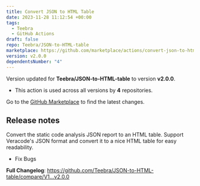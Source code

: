 ```yaml
---
title: Convert JSON to HTML Table
date: 2023-11-28 11:12:54 +00:00
tags:
  - Teebra
  - GitHub Actions
draft: false
repo: Teebra/JSON-to-HTML-table
marketplace: https://github.com/marketplace/actions/convert-json-to-html-table
version: v2.0.0
dependentsNumber: "4"
---
```



Version updated for **Teebra/JSON-to-HTML-table** to version **v2.0.0**.
- This action is used across all versions by **4** repositories.

Go to the [GitHub Marketplace](https://github.com/marketplace/actions/convert-json-to-html-table) to find the latest changes.

## Release notes

Convert the static code analysis JSON report to an HTML table.
Support Veracode's JSON format and convert it to a nice HTML table for easy readability.
- Fix Bugs

**Full Changelog**: https://github.com/Teebra/JSON-to-HTML-table/compare/V1...v2.0.0
